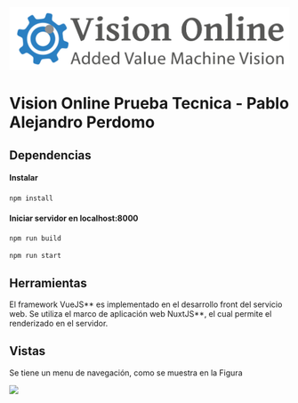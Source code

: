![](https://github.com/Perdomo193/webservice_front/blob/main/static/img/logo_vo.png)

# Vision Online Prueba Tecnica - Pablo Alejandro Perdomo

## Dependencias

#### Instalar
`npm install`

#### Iniciar servidor en localhost:8000
`npm run build`

`npm run start`

## Herramientas

El framework VueJS** es implementado en el desarrollo front del servicio web. Se utiliza el marco de aplicación web NuxtJS**, el cual permite el renderizado en el servidor.

## Vistas

Se tiene un menu de navegación, como se muestra en la Figura 

![](https://drive.google.com/file/d/1owWxFxbjPcn0QH343UN7XSk_QR1YYZc4/view?usp=sharing)



